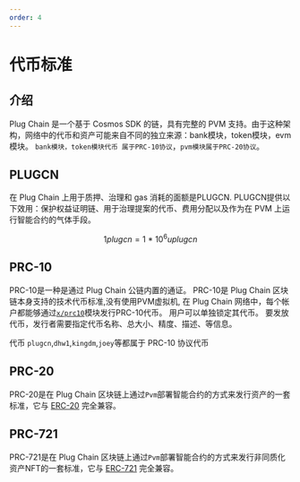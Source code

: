 ```yaml
---
order: 4
---
```


# 代币标准


## 介绍

Plug Chain 是一个基于 Cosmos SDK 的链，具有完整的 PVM 支持。由于这种架构，网络中的代币和资产可能来自不同的独立来源：bank模块，token模块，evm模块。
`bank模块，token模块代币 属于PRC-10协议`，`pvm模块属于PRC-20协议`。

## PLUGCN

在 Plug Chain 上用于质押、治理和 gas 消耗的面额是PLUGCN. PLUGCN提供以下效用：保护权益证明链、用于治理提案的代币、费用分配以及作为在 PVM 上运行智能合约的气体手段。

$$ 1 plugcn = 1 ~ * ~ 10^{6} uplugcn $$

## PRC-10
PRC-10是一种是通过 Plug Chain 公链内置的通证。 PRC-10是 Plug Chain 区块链本身支持的技术代币标准,没有使用PVM虚拟机, 在 Plug Chain 网络中，每个帐户都能够通过[`x/prc10`](../cli-client/token.md)模块发行PRC-10代币。 用户可以单独锁定其代币。 要发放代币，发行者需要指定代币名称、总大小、精度、描述、等信息。

代币 `plugcn`,`dhw1`,`kingdm`,`joey`等都属于 PRC-10 协议代币


## PRC-20

PRC-20是在 Plug Chain 区块链上通过`Pvm`部署智能合约的方式来发行资产的一套标准，它与 [ERC-20](https://github.com/ethereum/EIPs/blob/master/EIPS/eip-20.md) 完全兼容。


## PRC-721

PRC-721是在 Plug Chain 区块链上通过`Pvm`部署智能合约的方式来发行非同质化资产NFT的一套标准，它与 [ERC-721](https://github.com/ethereum/EIPs/blob/master/EIPS/eip-721.md) 完全兼容。



